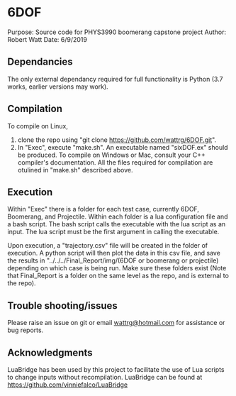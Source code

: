 # 6DOF
Purpose: Source code for PHYS3990 boomerang capstone project
Author: Robert Watt
Date: 6/9/2019

## Dependancies
The only external dependancy required for full functionality is Python (3.7 works, earlier versions may work).

## Compilation
To compile on Linux, 
  1. clone the repo using "git clone https://github.com/wattrg/6DOF.git".
  2. In "Exec", execute "make.sh". An executable named "sixDOF.ex" should be produced.
To compile on Windows or Mac, consult your C++ compiler's documentation. All the files required for compilation are otulined in "make.sh" described above.

  
## Execution
Within "Exec" there is a folder for each test case, currently 6DOF, Boomerang, and Projectile. Within each folder is a lua configuration file and a bash script. The bash script calls the executable with the lua script as an input. The lua script must be the first argument in calling the executable.

Upon execution, a "trajectory.csv" file will be created in the folder of execution. A python script will then plot the data in this csv file, and save the results in "../../../Final_Report/img/(6DOF or boomerang or projectile) depending on which case is being run. Make sure these folders exist (Note that Final_Report is a folder on the same level as the repo, and is external to the repo).

## Trouble shooting/issues
Please raise an issue on git or email wattrg@hotmail.com for assistance or bug reports.

## Acknowledgments
LuaBridge has been used by this project to facilitate the use of Lua scripts to change inputs without recompilation. LuaBridge can be found at https://github.com/vinniefalco/LuaBridge
